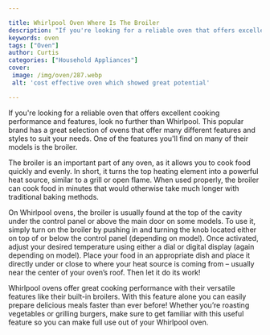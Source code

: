 ```yaml
---

title: Whirlpool Oven Where Is The Broiler
description: "If you're looking for a reliable oven that offers excellent cooking performance and features, look no further than Whirlpool. This...keep going and find out"
keywords: oven
tags: ["Oven"]
author: Curtis
categories: ["Household Appliances"]
cover: 
 image: /img/oven/287.webp
 alt: 'cost effective oven which showed great potential'

---
```


If you're looking for a reliable oven that offers excellent cooking performance and features, look no further than Whirlpool. This popular brand has a great selection of ovens that offer many different features and styles to suit your needs. One of the features you'll find on many of their models is the broiler.

The broiler is an important part of any oven, as it allows you to cook food quickly and evenly. In short, it turns the top heating element into a powerful heat source, similar to a grill or open flame. When used properly, the broiler can cook food in minutes that would otherwise take much longer with traditional baking methods.

On Whirlpool ovens, the broiler is usually found at the top of the cavity under the control panel or above the main door on some models. To use it, simply turn on the broiler by pushing in and turning the knob located either on top of or below the control panel (depending on model). Once activated, adjust your desired temperature using either a dial or digital display (again depending on model). Place your food in an appropriate dish and place it directly under or close to where your heat source is coming from – usually near the center of your oven’s roof. Then let it do its work!

Whirlpool ovens offer great cooking performance with their versatile features like their built-in broilers. With this feature alone you can easily prepare delicious meals faster than ever before! Whether you’re roasting vegetables or grilling burgers, make sure to get familiar with this useful feature so you can make full use out of your Whirlpool oven.
